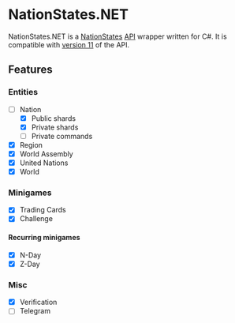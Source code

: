 # NationStates.NET

NationStates.NET is a [NationStates](https://nationstates.net) [API](https://nationstates.net/pages/api) wrapper written for C#. It is compatible with [version 11](https://www.nationstates.net/cgi-bin/api.cgi?a=version) of the API. 

## Features

### Entities

- [ ] Nation
  - [X] Public shards
  - [X] Private shards
  - [ ] Private commands
- [X] Region
- [X] World Assembly
- [X] United Nations
- [X] World

### Minigames

- [X] Trading Cards
- [X] Challenge

#### Recurring minigames

- [X] N-Day
- [X] Z-Day

### Misc

- [X] Verification
- [ ] Telegram
